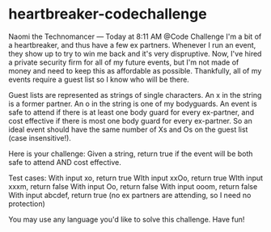 # heartbreaker-codechallenge
Naomi the Technomancer — Today at 8:11 AM
@Code Challenge I'm a bit of a heartbreaker, and thus have a few ex partners. Whenever I run an event, they show up to try to win me back and it's very dispruptive. Now, I've hired a private security firm for all of my future events, but I'm not made of money and need to keep this as affordable as possible. Thankfully, all of my events require a guest list so I know who will be there.

Guest lists are represented as strings of single characters. An x in the string is a former partner. An o in the string is one of my bodyguards. An event is safe to attend if there is at least one body guard for every ex-partner, and cost effective if there is most one body guard for every ex-partner. So an ideal event should have the same number of Xs and Os on the guest list (case insensitive!).

Here is your challenge: Given a string, return true if the event will be both safe to attend AND cost effective.

Test cases:
With input xo, return true
WIth input xxOo, return true
WIth input xxxm, return false
With input Oo, return false
With input ooom, return false
With input abcdef, return true (no ex partners are attending, so I need no protection)

You may use any language you'd like to solve this challenge. Have fun!
